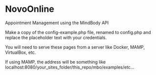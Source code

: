 # NovoOnline
Appointment Management using the MindBody API

Make a copy of the config-example.php file, renamed to config.php and replace the 
placeholder text with your credentials.

You will need to serve these pages from a server like Docker, MAMP, VirtualBox, etc.

If using MAMP, the address will be something like localhost:8080/your_sites_folder/this_repo/mbo/examples/etc...
